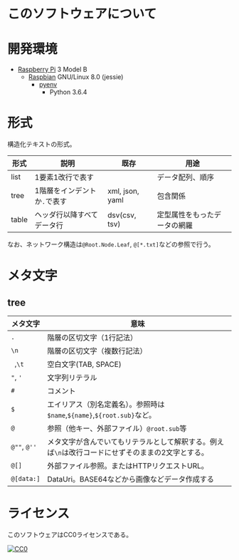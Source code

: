 ﻿# このソフトウェアについて

# 開発環境

* [Raspberry Pi](https://ja.wikipedia.org/wiki/Raspberry_Pi) 3 Model B
    * [Raspbian](https://www.raspberrypi.org/downloads/raspbian/) GNU/Linux 8.0 (jessie)
        * [pyenv](http://ytyaru.hatenablog.com/entry/2019/01/06/000000)
            * Python 3.6.4

# 形式

構造化テキストの形式。

形式|説明|既存|用途
----|----|----|----
list|1要素1改行で表す| |データ配列、順序
tree|1階層をインデントか`.`で表す|xml, json, yaml|包含関係
table|ヘッダ行以降すべてデータ行|dsv(csv, tsv)|定型属性をもったデータの網羅

なお、ネットワーク構造は`@Root.Node.Leaf`, `@[*.txt]`などの参照で行う。

# メタ文字

## tree

メタ文字|意味
--------|----
`.`|階層の区切文字（1行記法）
`\n`|階層の区切文字（複数行記法）
` `,`\t`|空白文字(TAB, SPACE)
`"`, `'`|文字列リテラル
`#`|コメント
`$`|エイリアス（別名定義名）。参照時は`$name`,`${name}`,`${root.sub}`など。
`@`|参照（他キー、外部ファイル）`@root.sub`等
`@""`, `@''`|メタ文字が含んでいてもリテラルとして解釈する。例えば`\n`は改行コードにせずそのままの2文字とする。
`@[]`|外部ファイル参照。またはHTTPリクエストURL。
`@[data:]`|DataUri。BASE64などから画像などデータ作成する

# ライセンス

このソフトウェアはCC0ライセンスである。

[![CC0](http://i.creativecommons.org/p/zero/1.0/88x31.png "CC0")](http://creativecommons.org/publicdomain/zero/1.0/deed.ja)

